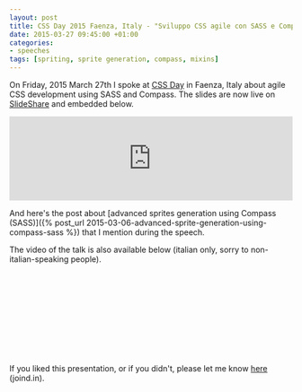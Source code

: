 ```yaml
---
layout: post
title: CSS Day 2015 Faenza, Italy - "Sviluppo CSS agile con SASS e Compass"
date: 2015-03-27 09:45:00 +01:00
categories:
- speeches
tags: [spriting, sprite generation, compass, mixins]
---
```

On Friday, 2015 March 27th I spoke at [CSS Day](http://2015.cssday.it/) in Faenza, Italy about agile CSS development using SASS and Compass. The slides are now live on [SlideShare](https://www.slideshare.net/verlok/sviluppo-css-agile-con-sass-e-compass-css-day-2015-faenza) and embedded below.

<iframe id="ssFrame" src="https://www.slideshare.net/slideshow/embed_code/46387797" width="100%" frameborder="0" marginwidth="0" marginheight="0" scrolling="no"></iframe>

And here's the post about [advanced sprites generation using Compass (SASS)]({% post_url 2015-03-06-advanced-sprite-generation-using-compass-sass %}) that I mention during the speech.

The video of the talk is also available below (italian only, sorry to non-italian-speaking people).

<div class="videoWrapper">
    <iframe id="ytFrame" data-src="https://player.vimeo.com/video/127657735?h=077fd02e11" width="100%" height="auto" frameborder="0" allow="autoplay; fullscreen; picture-in-picture" allowfullscreen></iframe>
</div>

If you liked this presentation, or if you didn't, please let me know [here](https://joind.in/talk/view/14335) (joind.in).